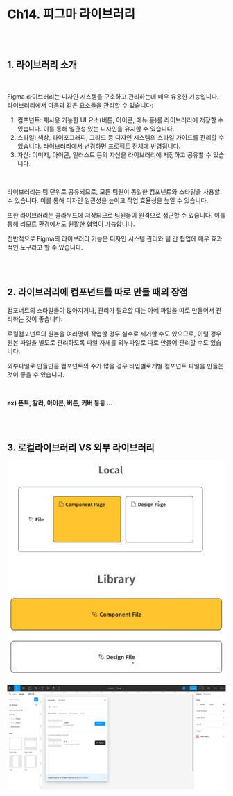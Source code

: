 # Ch14. 피그마 라이브러리

<br>
<br>

## 1. 라이브러리 소개

<br>

Figma 라이브러리는 디자인 시스템을 구축하고 관리하는데 매우 유용한 기능입니다. 라이브러리에서 다음과 같은 요소들을 관리할 수 있습니다: 

1. 컴포넌트: 재사용 가능한 UI 요소(버튼, 아이콘, 메뉴 등)를 라이브러리에 저장할 수 있습니다. 이를 통해 일관성 있는 디자인을 유지할 수 있습니다.
2. 스타일: 색상, 타이포그래피, 그리드 등 디자인 시스템의 스타일 가이드를 관리할 수 있습니다. 라이브러리에서 변경하면 프로젝트 전체에 반영됩니다.
3. 자산: 이미지, 아이콘, 일러스트 등의 자산을 라이브러리에 저장하고 공유할 수 있습니다.

<br>

라이브러리는 팀 단위로 공유되므로, 모든 팀원이 동일한 컴포넌트와 스타일을 사용할 수 있습니다. 이를 통해 디자인 일관성을 높이고 작업 효율성을 높일 수 있습니다.

또한 라이브러리는 클라우드에 저장되므로 팀원들이 원격으로 접근할 수 있습니다. 이를 통해 리모트 환경에서도 원활한 협업이 가능합니다.

전반적으로 Figma의 라이브러리 기능은 디자인 시스템 관리와 팀 간 협업에 매우 효과적인 도구라고 할 수 있습니다.

<br>
<br>

## 2. 라이브러리에 컴포넌트를 따로 만들 때의 장점  

컴포너트의 스타일들이 많아지거나, 관리가 필요할 때는 아예 파일을 따로 만들어서 관리하는 것이 좋습니다.  
  
로컬컴포넌트의 원본을 여러명이 작업할 경우 실수로 제거할 수도 있으므로, 이럴 경우 원본 파일을 별도로 관리하도록 파일 자체를 외부파일로 따로 만들어 관리할 수도 있습니다.

외부파일로 만들만큼 컴포넌트의 수가 많을 경우 타입별로개별 컴포넌트 파일을 만들는 것이 좋을 수 있습니다.

<br>

**ex) 폰트, 칼라, 아이콘, 버튼, 커버 등등 ...**  

<br>
<br>

## 3. 로컬라이브러리 VS 외부 라이브러리

![](Files/image%20113.png)    

![](Files/image%20114.png)